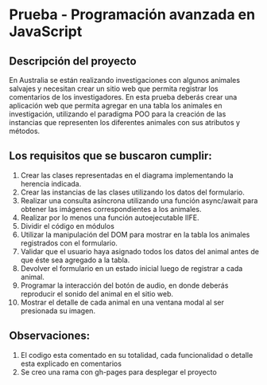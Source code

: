 # Prueba - Programación avanzada en JavaScript

## Descripción del proyecto
  En Australia se están realizando investigaciones con algunos animales salvajes y necesitan crear un sitio web que permita registrar los comentarios de los investigadores.
  En esta prueba deberás crear una aplicación web que permita agregar en una tabla los animales en investigación, utilizando el paradigma POO para la creación de las instancias
  que representen los diferentes animales con sus atributos y métodos.

## Los requisitos que se buscaron cumplir:
  1. Crear las clases representadas en el diagrama implementando la herencia indicada.
  2. Crear las instancias de las clases utilizando los datos del formulario.
  3. Realizar una consulta asíncrona utilizando una función async/await para obtener las imágenes correspondientes a los animales.
  4. Realizar por lo menos una función autoejecutable IIFE.
  5. Dividir el código en módulos
  6. Utilizar la manipulación del DOM para mostrar en la tabla los animales registrados con el formulario.  
  7. Validar que el usuario haya asignado todos los datos del animal antes de que éste sea agregado a la tabla.
  8. Devolver el formulario en un estado inicial luego de registrar a cada animal.
  9. Programar la interacción del botón de audio, en donde deberás reproducir el sonido del animal en el sitio web.  
  10. Mostrar el detalle de cada animal en una ventana modal al ser presionada su imagen.

## Observaciones:
  1. El codigo esta comentado en su totalidad, cada funcionalidad o detalle esta explicado en comentarios
  2. Se creo una rama con gh-pages para desplegar el proyecto
